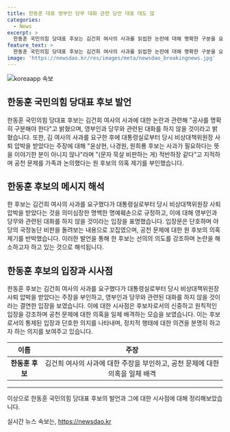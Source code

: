 ```yaml
---
title: 한동훈 대표 영부인 당무 대화 관련 당안 대표 대도 않
categories:
  - News
excerpt: >
  한동훈 국민의힘 당대표 후보는 김건희 여사의 사과를 읽씹한 논란에 대해 명확한 구분을 요구하며, 영부인과 당무와 관련된 대화를 거부할 의사를 밝혔다. 또한, 김 여사의 사과에 대한 대통령실의 압박과 관련하여 다른 후보들을 겨냥해 비판했고, 공천 문제 의혹을 부인하며 공직 분리를 강조했다. 해당 발언들이 정치권에 파장을 일으키고 있는 가운데, 한동훈 후보의 행보가 논란의 중심이 되고 있다.
feature_text: >
  한동훈 국민의힘 당대표 후보는 김건희 여사의 사과를 읽씹한 논란에 대해 명확한 구분을 요구하며, 영부인과 당무와 관련된 대화를 거부할 의사를 밝혔다. 또한, 김 여사의 사과에 대한 대통령실의 압박과 관련하여 다른 후보들을 겨냥해 비판했고, 공천 문제 의혹을 부인하며 공직 분리를 강조했다. 해당 발언들이 정치권에 파장을 일으키고 있는 가운데, 한동훈 후보의 행보가 논란의 중심이 되고 있다.
image: 'https://newsdao.kr/res/images/meta/newsdao_breakingnews.jpg'
---
```


<p><img src="https://newsdao.kr/res/images/meta/newsdao_breakingnews.jpg" alt="koreaapp 속보" /></p>

<h2 data-ke-size="size26">한동훈 국민의힘 당대표 후보 발언</h2>

<p data-ke-size="size16">한동훈 국민의힘 당대표 후보는 김건희 여사의 사과에 대한 논란과 관련해 "공사를 명확히 구분해야 한다"고 밝혔으며, 영부인과 당무와 관련된 대화를 하지 않을 것이라고 밝혔습니다. 또한, 김 여사의 사과를 요구한 후에 대통령실로부터 당시 비상대책위원장 사퇴 압박을 받았다는 주장에 대해 "윤상현, 나경원, 원희룡 후보는 사과가 필요하다는 뜻을 이야기한 분이 아니지 않나"라며 "(문자 묵살 비판하는 게) 적반하장 같다"고 지적하며 공천 문제를 가족과 논의했다는 원 후보의 의혹 제기를 부인했습니다.</p>

<h2 data-ke-size="size26">한동훈 후보의 메시지 해석</h2>

<p data-ke-size="size16">한 후보는 김건희 여사의 사과를 요구했다가 대통령실로부터 당시 비상대책위원장 사퇴 압박을 받았다는 것을 의미심장한 명백한 명예훼손으로 규정하고, 이에 대해 영부인과 당무와 관련된 대화를 하지 않을 것이라는 입장을 표명했습니다. 입장문은 단호하며 야당의 국정농단 비판을 돌려보는 내용으로 꼬집였으며, 공천 문제에 대한 원 후보의 의혹 제기를 반박했습니다. 이러한 발언을 통해 한 후보는 선의의 의도를 강조하며 논란을 해소하고자 하고 있는 것으로 해석됩니다.</p>

<h2 data-ke-size="size26">한동훈 후보의 입장과 시사점</h2>

<p data-ke-size="size16">한동훈 후보는 김건희 여사의 사과를 요구했다가 대통령실로부터 당시 비상대책위원장 사퇴 압박을 받았다는 주장을 부인하고, 영부인과 당무와 관련된 대화를 하지 않을 것이라는 결연한 입장을 보였습니다. 이에 대한 시사점은 후보자로서의 신중하고 원칙적인 입장을 강조하며 공천 문제에 대한 의혹을 일체 배격하는 모습을 보였습니다. 이는 후보로서의 통제된 입장과 단호한 의지를 나타내며, 정치적 행태에 대한 의견을 분명히 하고자 하는 의지를 보여주고 있습니다.</p>

<table>
    <thead>
        <tr>
            <th style="text-align: center;">이름</th>
            <th style="text-align: center;">주장</th>
        </tr>
    </thead>
    <tbody>
        <tr>
            <td style="text-align: center;"><b>한동훈 후보</b></td>
            <td style="text-align: center;">김건희 여사의 사과에 대한 주장을 부인하고, 공천 문제에 대한 의혹을 일체 배격</td>
        </tr>
    </tbody>
</table>

<hr data-ke-size="size24" />

<p data-ke-size="size16">이상으로 한동훈 국민의힘 당대표 후보의 발언과 그에 대한 시사점에 대해 정리해보았습니다.</p>
실시간 뉴스 속보는, <a href="https://newsdao.kr" rel="dofollow">https://newsdao.kr</a>


